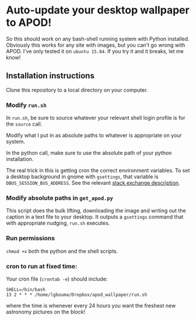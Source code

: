 # Auto-update your desktop wallpaper to APOD!

So this should work on any bash-shell running system with Python
installed. Obviously this works for any site with images, but you
can't go wrong with APOD.
I've only tested it on `ubuntu 15.04`. If you try it and
it breaks, let me know!

## Installation instructions
Clone this repository to a local directory on your computer.

### Modify `run.sh`
In `run.sh`, be sure to source whatever your relevant shell login profile is for the
`source` call. 

Modify what I put in as absolute paths to whatever is appropriate on your system.

In the python call, make sure to use the absolute path of your python installation.

The real trick in this is getting cron the correct environment variables. To set a desktop
background in gnome with `gsettings`, that variable is `DBUS_SESSION_BUS_ADDRESS`. See the
relevant [stack exchange
description](http://askubuntu.com/questions/140305/cron-not-able-to-succesfully-change-background).

### Modify absolute paths in `get_apod.py`
This script does the bulk lifting, downloading the image and writing out the caption
in a text file to your desktop.
It outputs a `gsettings` command that with appropriate nudging, `run.sh` executes.

### Run permissions
`chmod +x` both the python and the shell scripts.

### cron to run at fixed time:
Your cron file (`crontab -e`) should include:
```
SHELL=/bin/bash
13 2 * * * /home/lgbouma/Dropbox/apod_wallpaper/run.sh
```
where the time is whenever every 24 hours you want the freshest new astronomy
pictures on the block!


